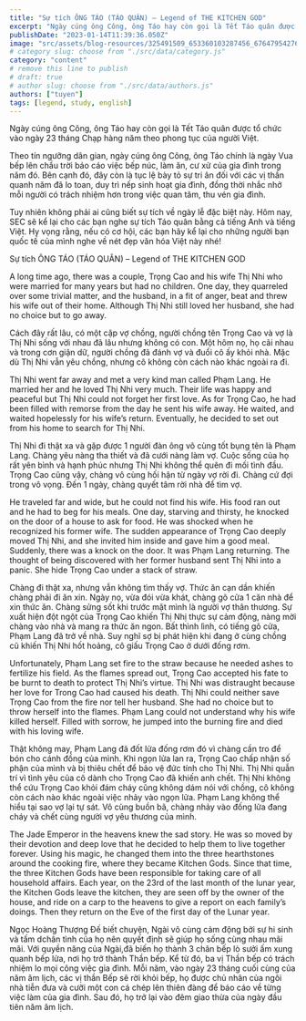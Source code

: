 ```yaml
---
title: "Sự tích ÔNG TÁO (TÁO QUÂN) – Legend of THE KITCHEN GOD"
excerpt: "Ngày cúng ông Công, ông Táo hay còn gọi là Tết Táo quân được tổ chức vào ngày 23 tháng Chạp hàng năm theo phong tục của người Việt."
publishDate: "2023-01-14T11:39:36.050Z"
image: "src/assets/blog-resources/325491509_653360103287456_6764795427602409622_n.jpg"
# category slug: choose from "./src/data/category.js"
category: "content"
# remove this line to publish
# draft: true
# author slug: choose from "./src/data/authors.js"
authors: ["tuyen"]
tags: [legend, study, english]
---
```

Ngày cúng ông Công, ông Táo hay còn gọi là Tết Táo quân được tổ chức vào ngày 23 tháng Chạp hàng năm theo phong tục của người Việt.

Theo tín ngưỡng dân gian, ngày cúng ông Công, ông Táo chính là ngày Vua bếp lên chầu trời báo cáo việc bếp núc, làm ăn, cư xử của gia đình trong năm đó. Bên cạnh đó, đây còn là tục lệ bày tỏ sự tri ân đối với các vị thần quanh năm đã lo toan, duy trì nếp sinh hoạt gia đình, đồng thời nhắc nhở mỗi người có trách nhiệm hơn trong việc quan tâm, thu vén gia đình.

Tuy nhiên không phải ai cũng biết sự tích về ngày lễ đặc biệt này. Hôm nay, SEC sẽ kể lại cho các bạn nghe sự tích Táo quân bằng cả tiếng Anh và tiếng Việt. Hy vọng rằng, nếu có cơ hội, các bạn hãy kể lại cho những người bạn quốc tế của mình nghe về nét đẹp văn hóa Việt này nhé!

Sự tích ÔNG TÁO (TÁO QUÂN) – Legend of THE KITCHEN GOD

A long time ago, there was a couple, Trọng Cao and his wife Thị Nhi who were married for many years but had no children. One day, they quarreled over some trivial matter, and the husband, in a fit of anger, beat and threw his wife out of their home. Although Thị Nhi still loved her husband, she had no choice but to go away. 

Cách đây rất lâu, có một cặp vợ chồng, người chồng tên Trọng Cao và vợ là Thị Nhi sống với nhau đã lâu nhưng không có con. Một hôm nọ, họ cãi nhau và trong cơn giận dữ, người chồng đã đánh vợ và đuổi cô ấy khỏi nhà. Mặc dù Thị Nhi vẫn yêu chồng, nhưng cô không còn cách nào khác ngoài ra đi.

Thị Nhi went far away and met a very kind man called Phạm Lang. He married her and he loved Thị Nhi very much. Their life was happy and peaceful but Thị Nhi could not forget her first love. As for Trọng Cao, he had been filled with remorse from the day he sent his wife away. He waited, and waited hopelessly for his wife’s return. Eventually, he decided to set out from his home to search for Thị Nhi.

Thị Nhi đi thật xa và gặp được 1 người đàn ông vô cùng tốt bụng tên là Phạm Lang. Chàng yêu nàng tha thiết và đã cưới nàng làm vợ. Cuộc sống của họ rất yên bình và hạnh phúc nhưng Thị Nhi không thể quên đi mối tình đầu. Trọng Cao cũng vậy, chàng vô cùng hối hận từ ngày vợ rời đi. Chàng cứ đợi trong vô vọng. Đến 1 ngày, chàng quyết tâm rời nhà để tìm vợ.

He traveled far and wide, but he could not find his wife. His food ran out and he had to beg for his meals. One day, starving and thirsty, he knocked on the door of a house to ask for food. He was shocked when he recognized his former wife. The sudden appearance of Trọng Cao deeply moved Thị Nhi, and she invited him inside and gave him a good meal. Suddenly, there was a knock on the door. It was Phạm Lang returning. The thought of being discovered with her former husband sent Thị Nhi into a panic. She hide Trọng Cao under a stack of straw.

Chàng đi thật xa, nhưng vẫn không tìm thấy vợ. Thức ăn cạn dần khiến chàng phải đi ăn xin. Ngày nọ, vừa đói vừa khát, chàng gõ cửa 1 căn nhà để xin thức ăn. Chàng sửng sốt khi trước mặt mình là người vợ thân thương. Sự xuất hiện đột ngột của Trọng Cao khiến Thị Nhị thực sự cảm động, nàng mời chàng vào nhà và mang ra thức ăn ngon. Bất thình lình, có tiếng gõ cửa, Phạm Lang đã trở về nhà. Suy nghĩ sợ bị phát hiện khi đang ở cùng chồng cũ khiến Thị Nhi hốt hoảng, cô giấu Trọng Cao ở dưới đống rơm.

Unfortunately, Phạm Lang set fire to the straw because he needed ashes to fertilize his field. As the flames spread out, Trọng Cao accepted his fate to be burnt to death to protect Thị Nhi’s virtue. Thị Nhi was distraught because her love for Trong Cao had caused his death. Thị Nhi could neither save Trọng Cao from the fire nor tell her husband. She had no choice but to throw herself into the flames. Phạm Lang could not understand why his wife killed herself. Filled with sorrow, he jumped into the burning fire and died with his loving wife.

Thật không may, Phạm Lang đã đốt lửa đống rơm đó vì chàng cần tro để bón cho cánh đồng của mình. Khi ngọn lửa lan ra, Trọng Cao chấp nhận số phận của mình và bị thiêu chết để bảo vệ đức tính cho Thị Nhi. Thị Nhi quẫn trí vì tình yêu của cô dành cho Trọng Cao đã khiến anh chết. Thị Nhi không thể cứu Trọng Cao khỏi đám cháy cũng không dám nói với chồng, cô không còn cách nào khác ngoài việc nhảy vào ngọn lửa. Phạm Lang không thể hiểu tại sao vợ lại tự sát. Vô cùng buồn bã, chàng nhảy vào đống lửa đang cháy và chết cùng người vợ yêu thương của mình.

The Jade Emperor in the heavens knew the sad story. He was so moved by their devotion and deep love that he decided to help them to live together forever. Using his magic, he changed them into the three hearthstones around the cooking fire, where they became Kitchen Gods. Since that time, the three Kitchen Gods have been responsible for taking care of all household affairs. Each year, on the 23rd of the last month of the lunar year, the Kitchen Gods leave the kitchen, they are seen off by the owner of the house, and ride on a carp to the heavens to give a report on each family’s doings. Then they return on the Eve of the first day of the Lunar year.

Ngọc Hoàng Thượng Đế biết chuyện, Ngài vô cùng cảm động bởi sự hi sinh và tấm dchân tình của họ nên quyết định sẽ giúp họ sống cùng nhau mãi mãi. Với quyền năng của Ngài,đã biến họ thành 3 chân bếp lò sưởi ấm xung quanh bếp lửa, nơi họ trở thành Thần bếp. Kể từ đó, ba vị Thần bếp có trách nhiệm lo mọi công việc gia đình. Mỗi năm, vào ngày 23 tháng cuối cùng của năm âm lịch, các vị thần Bếp sẽ rời khỏi bếp, họ được chủ nhân của ngôi nhà tiễn đưa và cưỡi một con cá chép lên thiên đàng để báo cáo về từng việc làm của gia đình. Sau đó, họ trở lại vào đêm giao thừa của ngày đầu tiên năm âm lịch.
